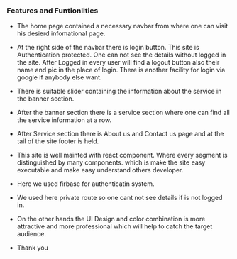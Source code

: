 ### Features and Funtionlities
- The home page contained a necessary navbar from where one can visit his desierd infomational page.
- At the right side of the navbar there is login button. This site is Authentication protected. One can not see the details without logged in the site. After Logged in every user will find a logout button also their name and pic in the place of login. There is another facility for login via google if anybody else want.
- There is suitable slider containing the information about the service in the banner section.
- After the banner section there is a service section where one can find all the service information at a row. 
- After Service section there is About us and Contact us page and at the tail of the site footer is held.
- This site is well mainted with react component. Where every segment is distinguished by many components. which is make the site easy executable and make easy understand others developer. 
- Here we used firbase for authenticatin system. 
- We used here private route so one cant not see details if is not logged in. 
- On the other hands the UI Design and color combination is more attractive and more professional which will help to catch the target audience. 

- Thank you